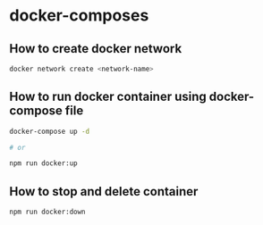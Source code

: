 # docker-composes

## How to create docker network

```bash
docker network create <network-name>
```

## How to run docker container using docker-compose file

```bash
docker-compose up -d

# or

npm run docker:up
```

## How to stop and delete container

```bash
npm run docker:down
```
